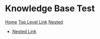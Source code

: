 # Knowledge Base Test

[Home](index.md)
[Top Level Link](top-level-file.md)
[Nested]()

  * [Nested Link](sub/nested-file.md)
